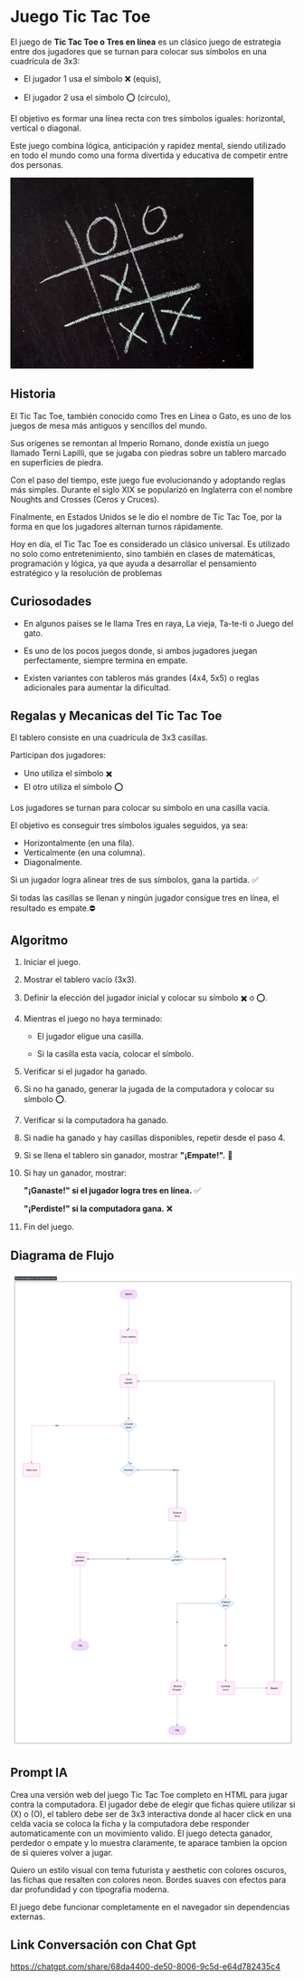 # Juego Tic Tac Toe

El juego de **Tic Tac Toe o Tres en línea** es un clásico juego de estrategia entre dos jugadores que se turnan para colocar sus símbolos en una cuadrícula de 3x3:

- El jugador 1 usa el símbolo ❌ (equis),

- El jugador 2 usa el símbolo ⭕ (círculo),

El objetivo es formar una línea recta con tres símbolos iguales: horizontal, vertical o diagonal.

Este juego combina lógica, anticipación y rapidez mental, siendo utilizado en todo el mundo como una forma divertida y educativa de competir entre dos personas.

![XoXo](../assets/xoxo.png)

## Historia

El Tic Tac Toe, también conocido como Tres en Línea o Gato, es uno de los juegos de mesa más antiguos y sencillos del mundo. 

Sus orígenes se remontan al Imperio Romano, donde existía un juego llamado Terni Lapilli, que se jugaba con piedras sobre un tablero marcado en superficies de piedra.

Con el paso del tiempo, este juego fue evolucionando y adoptando reglas más simples. Durante el siglo XIX se popularizó en Inglaterra con el nombre Noughts and Crosses (Ceros y Cruces). 

Finalmente, en Estados Unidos se le dio el nombre de Tic Tac Toe, por la forma en que los jugadores alternan turnos rápidamente.

Hoy en día, el Tic Tac Toe es considerado un clásico universal. Es utilizado no solo como entretenimiento, sino también en clases de matemáticas, programación y lógica, ya que ayuda a desarrollar el pensamiento estratégico y la resolución de problemas

## Curiosodades

- En algunos países se le llama Tres en raya, La vieja, Ta-te-ti o Juego del gato.

- Es uno de los pocos juegos donde, si ambos jugadores juegan perfectamente, siempre termina en empate.

- Existen variantes con tableros más grandes (4x4, 5x5) o reglas adicionales para aumentar la dificultad.

## Regalas y Mecanicas del Tic Tac Toe

El tablero consiste en una cuadrícula de 3x3 casillas.


Participan dos jugadores:
- Uno utiliza el símbolo ✖️
- El otro utiliza el símbolo ⭕

Los jugadores se turnan para colocar su símbolo en una casilla vacía.


El objetivo es conseguir tres símbolos iguales seguidos, ya sea:


- Horizontalmente (en una fila).
- Verticalmente (en una columna).
- Diagonalmente.


Si un jugador logra alinear tres de sus símbolos, gana la partida. ✅


Si todas las casillas se llenan y ningún jugador consigue tres en línea, el resultado es empate.⛔



## Algoritmo

 1. Iniciar el juego.

 2. Mostrar el tablero vacío (3x3).

 3. Definir la elección del jugador inicial y colocar su símbolo ✖️ o ⭕.

 4. Mientras el juego no haya terminado:
    
    - El jugador eligue una casilla.

    - Si la casilla esta vacía, colocar el símbolo.

    
5. Verificar si el jugador ha ganado.

6. Si no ha ganado, generar la jugada de la computadora y colocar su símbolo ⭕.

7. Verificar si la computadora ha ganado.

8. Si nadie ha ganado y hay casillas disponibles, repetir desde el paso 4.

9. Si se llena el tablero sin ganador, mostrar **"¡Empate!".** 🔁

10. Si hay un ganador, mostrar:

    **"¡Ganaste!" si el jugador logra tres en línea.** ✅

    **"¡Perdiste!" si la computadora gana.** ❌

11. Fin del juego.

## Diagrama de Flujo

![Diagrama de Flujo Tic Tac Toe](../assets/diagrama.png)

## Prompt IA
Crea una  versión web del juego  Tic Tac Toe completo en HTML para jugar contra la computadora. El jugador debe de elegir que fichas quiere utilizar si (X) o (O), el tablero debe ser de 3x3 interactiva donde al hacer click en una celda vacia se coloca la ficha y la computadora debe responder automaticamente con un movimiento valido. El juego detecta ganador, perdedor o empate y lo muestra claramente, te aparace tambien la opcion de si quieres volver a jugar.

Quiero un estilo visual con tema futurista y aesthetic con colores oscuros, las fichas que resalten con colores neon. Bordes suaves con efectos para dar profundidad y con tipografia moderna.

El juego debe funcionar completamente en el navegador sin dependencias externas.

## Link Conversación con Chat Gpt

https://chatgpt.com/share/68da4400-de50-8006-9c5d-e64d782435c4




